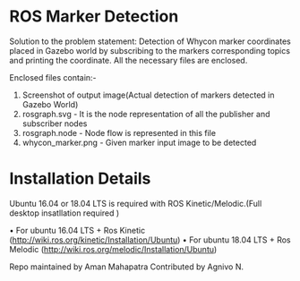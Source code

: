 # ROS Marker Detection
Solution to the problem statement: Detection of Whycon marker coordinates placed in Gazebo world by subscribing to the markers corresponding topics and printing the coordinate.
All the necessary files are enclosed.

Enclosed files contain:-

1. Screenshot of output image(Actual detection of markers detected in Gazebo World)
2. rosgraph.svg - It is the node representation of all the publisher and subscriber nodes
3. rosgraph.node - Node flow is represented in this file 
4. whycon_marker.png - Given marker input image to be detected

# Installation Details

Ubuntu 16.04 or 18.04 LTS is required with ROS
Kinetic/Melodic.(Full desktop insatllation required )

• For ubuntu 16.04 LTS + Ros Kinetic
(http://wiki.ros.org/kinetic/Installation/Ubuntu)
• For ubuntu 18.04 LTS + Ros Melodic
(http://wiki.ros.org/melodic/Installation/Ubuntu)

Repo maintained by Aman Mahapatra
Contributed by Agnivo N.
